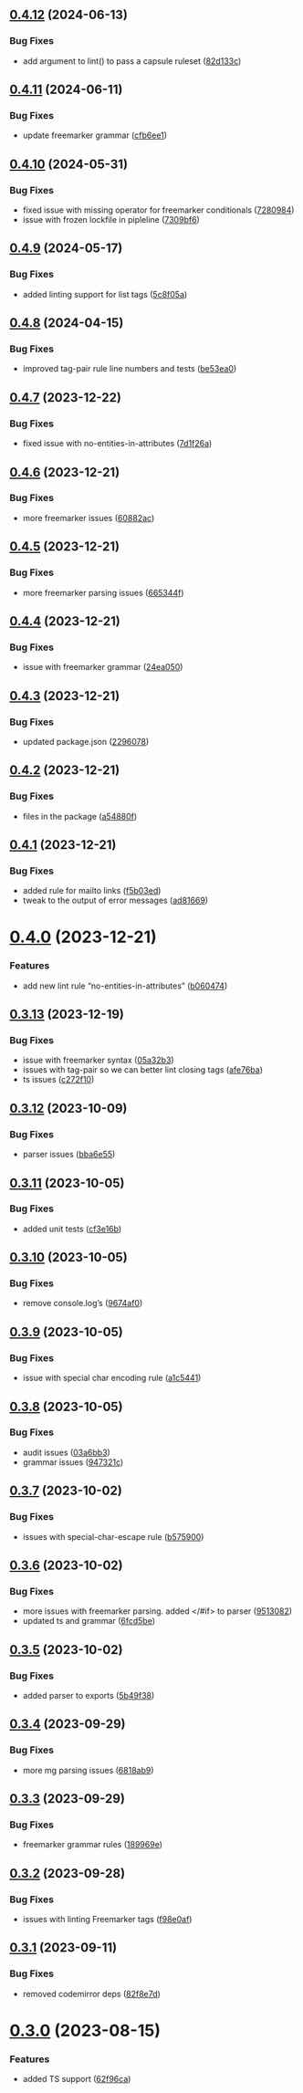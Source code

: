 ## [0.4.12](https://github.com/ActiveEngagement/capsule-lint/compare/v0.4.11...v0.4.12) (2024-06-13)


### Bug Fixes

* add argument to lint() to pass a capsule ruleset ([82d133c](https://github.com/ActiveEngagement/capsule-lint/commit/82d133c7037288d2606a9a1428b66c991e9b1e15))

## [0.4.11](https://github.com/ActiveEngagement/capsule-lint/compare/v0.4.10...v0.4.11) (2024-06-11)


### Bug Fixes

* update freemarker grammar ([cfb6ee1](https://github.com/ActiveEngagement/capsule-lint/commit/cfb6ee1a48e23b50d188e67707117778abd77006))

## [0.4.10](https://github.com/ActiveEngagement/capsule-lint/compare/v0.4.9...v0.4.10) (2024-05-31)


### Bug Fixes

* fixed issue with missing operator for freemarker conditionals ([7280984](https://github.com/ActiveEngagement/capsule-lint/commit/728098469d0bf3e34d0f2e2f1e80c2d892e01f90))
* issue with frozen lockfile in pipleline ([7309bf6](https://github.com/ActiveEngagement/capsule-lint/commit/7309bf650f2a1d7bdb7e41efb07abf24d01997fd))

## [0.4.9](https://github.com/ActiveEngagement/capsule-lint/compare/v0.4.8...v0.4.9) (2024-05-17)


### Bug Fixes

* added linting support for list tags ([5c8f05a](https://github.com/ActiveEngagement/capsule-lint/commit/5c8f05ad748910a6d0654582b410ffcf87cfefd3))

## [0.4.8](https://github.com/ActiveEngagement/capsule-lint/compare/v0.4.7...v0.4.8) (2024-04-15)


### Bug Fixes

* improved tag-pair rule line numbers and tests ([be53ea0](https://github.com/ActiveEngagement/capsule-lint/commit/be53ea00700523d2f7e1c6e34f811ae859d69d82))

## [0.4.7](https://github.com/ActiveEngagement/capsule-lint/compare/v0.4.6...v0.4.7) (2023-12-22)


### Bug Fixes

* fixed issue with no-entities-in-attributes ([7d1f26a](https://github.com/ActiveEngagement/capsule-lint/commit/7d1f26aee1d701ce6455d809a7594967254c1c3b))

## [0.4.6](https://github.com/ActiveEngagement/capsule-lint/compare/v0.4.5...v0.4.6) (2023-12-21)


### Bug Fixes

* more freemarker issues ([60882ac](https://github.com/ActiveEngagement/capsule-lint/commit/60882ac066c8d432b96ff0c278ff54bdf5d994cb))

## [0.4.5](https://github.com/ActiveEngagement/capsule-lint/compare/v0.4.4...v0.4.5) (2023-12-21)


### Bug Fixes

* more freemarker parsing issues ([665344f](https://github.com/ActiveEngagement/capsule-lint/commit/665344f35ea52b0f485435ef6fc8e79e2cbb4dc0))

## [0.4.4](https://github.com/ActiveEngagement/capsule-lint/compare/v0.4.3...v0.4.4) (2023-12-21)


### Bug Fixes

* issue with freemarker grammar ([24ea050](https://github.com/ActiveEngagement/capsule-lint/commit/24ea0505d05f915c23ce994eb2c03e8ce554178f))

## [0.4.3](https://github.com/ActiveEngagement/capsule-lint/compare/v0.4.2...v0.4.3) (2023-12-21)


### Bug Fixes

* updated package.json ([2296078](https://github.com/ActiveEngagement/capsule-lint/commit/229607879b20a2d773435ee85eaea131d972df2e))

## [0.4.2](https://github.com/ActiveEngagement/capsule-lint/compare/v0.4.1...v0.4.2) (2023-12-21)


### Bug Fixes

* files in the package ([a54880f](https://github.com/ActiveEngagement/capsule-lint/commit/a54880f6bbab860f2bd4e5d079a136bded2d737c))

## [0.4.1](https://github.com/ActiveEngagement/capsule-lint/compare/v0.4.0...v0.4.1) (2023-12-21)


### Bug Fixes

* added rule for mailto links ([f5b03ed](https://github.com/ActiveEngagement/capsule-lint/commit/f5b03ed71e7db5f459cdec1a759eb18413ffe0d4))
* tweak to the output of error messages ([ad81669](https://github.com/ActiveEngagement/capsule-lint/commit/ad8166933380f3fb1a7ade923b8a4f3f9ce75c44))

# [0.4.0](https://github.com/ActiveEngagement/capsule-lint/compare/v0.3.13...v0.4.0) (2023-12-21)


### Features

* add new lint rule “no-entities-in-attributes” ([b060474](https://github.com/ActiveEngagement/capsule-lint/commit/b060474b82e0bc770d4ef8e67d1ed69ce411bb7d))

## [0.3.13](https://github.com/ActiveEngagement/capsule-lint/compare/v0.3.12...v0.3.13) (2023-12-19)


### Bug Fixes

* issue with freemarker syntax ([05a32b3](https://github.com/ActiveEngagement/capsule-lint/commit/05a32b30791fea685bf169abd0950572abb1f487))
* issues with tag-pair so we can better lint closing tags ([afe76ba](https://github.com/ActiveEngagement/capsule-lint/commit/afe76ba066bc95191f5f4add9daa7d1148977bf5))
* ts issues ([c272f10](https://github.com/ActiveEngagement/capsule-lint/commit/c272f104aa64c7ee6490107e57c5e634af4e544c))

## [0.3.12](https://github.com/ActiveEngagement/capsule-lint/compare/v0.3.11...v0.3.12) (2023-10-09)


### Bug Fixes

* parser issues ([bba6e55](https://github.com/ActiveEngagement/capsule-lint/commit/bba6e55befa137c78afb57be8f6bea30acab4b5a))

## [0.3.11](https://github.com/ActiveEngagement/capsule-lint/compare/v0.3.10...v0.3.11) (2023-10-05)


### Bug Fixes

* added unit tests ([cf3e16b](https://github.com/ActiveEngagement/capsule-lint/commit/cf3e16b717da4ba49fb35b61a5d3b197dfe18830))

## [0.3.10](https://github.com/ActiveEngagement/capsule-lint/compare/v0.3.9...v0.3.10) (2023-10-05)


### Bug Fixes

* remove console.log’s ([9674af0](https://github.com/ActiveEngagement/capsule-lint/commit/9674af0e00bd44a811ae49202027d3823358953e))

## [0.3.9](https://github.com/ActiveEngagement/capsule-lint/compare/v0.3.8...v0.3.9) (2023-10-05)


### Bug Fixes

* issue with special char encoding rule ([a1c5441](https://github.com/ActiveEngagement/capsule-lint/commit/a1c54417c484ca4a8e3949b4f4d40b6818008833))

## [0.3.8](https://github.com/ActiveEngagement/capsule-lint/compare/v0.3.7...v0.3.8) (2023-10-05)


### Bug Fixes

* audit issues ([03a6bb3](https://github.com/ActiveEngagement/capsule-lint/commit/03a6bb3e9d886408e814a6dae581441870313111))
* grammar issues ([947321c](https://github.com/ActiveEngagement/capsule-lint/commit/947321c9aad95ea56e898fdd3549d2a882f411d9))

## [0.3.7](https://github.com/ActiveEngagement/capsule-lint/compare/v0.3.6...v0.3.7) (2023-10-02)


### Bug Fixes

* issues with special-char-escape rule ([b575900](https://github.com/ActiveEngagement/capsule-lint/commit/b57590068c58eedd3e0f6af59664d91f129da5d2))

## [0.3.6](https://github.com/ActiveEngagement/capsule-lint/compare/v0.3.5...v0.3.6) (2023-10-02)


### Bug Fixes

* more issues with freemarker parsing. added </#if> to parser ([9513082](https://github.com/ActiveEngagement/capsule-lint/commit/95130825507313bcb5767acaa4fd33cbccfbe7fa))
* updated ts and grammar ([6fcd5be](https://github.com/ActiveEngagement/capsule-lint/commit/6fcd5be43410f22bc1370071e5048be9c21a83f1))

## [0.3.5](https://github.com/ActiveEngagement/capsule-lint/compare/v0.3.4...v0.3.5) (2023-10-02)


### Bug Fixes

* added parser to exports ([5b49f38](https://github.com/ActiveEngagement/capsule-lint/commit/5b49f380dd197c8f22de792e56b42eba03e2dc9b))

## [0.3.4](https://github.com/ActiveEngagement/capsule-lint/compare/v0.3.3...v0.3.4) (2023-09-29)


### Bug Fixes

* more mg parsing issues ([6818ab9](https://github.com/ActiveEngagement/capsule-lint/commit/6818ab92f134e88b0954509bbac3e7323380e217))

## [0.3.3](https://github.com/ActiveEngagement/capsule-lint/compare/v0.3.2...v0.3.3) (2023-09-29)


### Bug Fixes

* freemarker grammar rules ([189969e](https://github.com/ActiveEngagement/capsule-lint/commit/189969e2a82c9670717453f468111211ea04e584))

## [0.3.2](https://github.com/ActiveEngagement/capsule-lint/compare/v0.3.1...v0.3.2) (2023-09-28)


### Bug Fixes

* issues with linting Freemarker tags ([f98e0af](https://github.com/ActiveEngagement/capsule-lint/commit/f98e0af11a26fbc326cb4a07ea6e0e5c63b2a6fa))

## [0.3.1](https://github.com/ActiveEngagement/capsule-lint/compare/v0.3.0...v0.3.1) (2023-09-11)


### Bug Fixes

* removed codemirror deps ([82f8e7d](https://github.com/ActiveEngagement/capsule-lint/commit/82f8e7db36cae2b6abeb9690e2aa31254b04f56b))

# [0.3.0](https://github.com/ActiveEngagement/capsule-lint/compare/v0.2.2...v0.3.0) (2023-08-15)


### Features

* added TS support ([62f96ca](https://github.com/ActiveEngagement/capsule-lint/commit/62f96caeb51f6d5b5cbf8404e0a00693dedda4b1))
